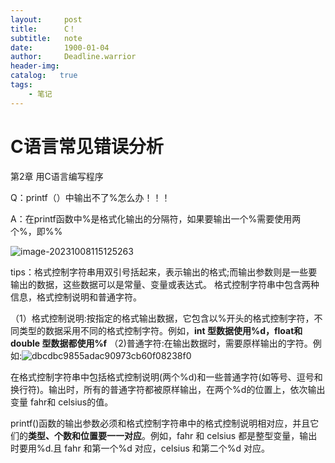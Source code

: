 ```yaml
---
layout:     post
title:      C！
subtitle:   note
date:       1900-01-04
author:     Deadline.warrior
header-img: 
catalog:   true
tags:
    - 笔记
---
```


# C语言常见错误分析

第2章 用C语言编写程序

Q：printf（）中输出不了%怎么办！！！

A：在printf函数中%是格式化输出的分隔符，如果要输出一个%需要使用两个%，即%%

![image-20231008115125263](https://cdn.jsdelivr.net/gh/DeadlineWarrior/blogimage@main/img/202310081151326.png)

tips：格式控制字符串用双引号括起来，表示输出的格式;而输出参数则是一些要输出的数据，这些数据可以是常量、变量或表达式。
格式控制字符串中包含两种信息，格式控制说明和普通字符。

（1）格式控制说明:按指定的格式输出数据，它包含以%开头的格式控制字符，不同类型的数据采用不同的格式控制字符。例如，**int 型数据使用%d，float和 double 型数据都使用%f**
（2)普通字符:在输出数据时，需要原样输出的字符。例如:![dbcdbc9855adac90973cb60f08238f0](https://cdn.jsdelivr.net/gh/DeadlineWarrior/blogimage@main/img/202310081203490.jpg)

在格式控制字符串中包括格式控制说明(两个%d)和一些普通字符(如等号、逗号和换行符)。输出时，所有的普通字符都被原样输出，在两个%d的位置上，依次输出变量 fahr和 celsius的值。

printf()函数的输出参数必须和格式控制字符串中的格式控制说明相对应，并且它们的**类型、个数和位置要一一对应**。例如，fahr 和 celsius 都是整型变量，输出时要用%d.且 fahr 和第一个%d 对应，celsius 和第二个%d 对应。
